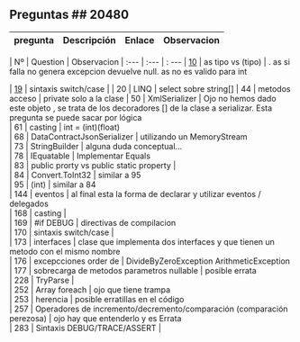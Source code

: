 ## Preguntas ## 20480

| pregunta | Descripción | Enlace | Observacion
| :--- | --- | :---: | ---



| Nº | Question | Observacion
| :--- | :--- | : ---
| [10](./10/) | as tipo vs (tipo) |  . as si falla no genera excepcion devuelve null.   as no es valido para int





| [19](./10/)  | sintaxis switch/case |
| 20 | LINQ | select sobre string[]
| 44 | metodos acceso | private solo a la clase
| 50 | XmlSerializer | Ojo no hemos dado este objeto , se trata de los decoradores [] de la clase a serializar. Esta pregunta se puede sacar por lógica   
| 61 | casting | int = (int)(float)   
| 68 | DataContractJsonSerializer | utilizando un MemoryStream   
| 73 | StringBuilder | alguna duda conceptual...    
| 78 | IEquatable | Implementar Equals    
| 83 | public prorty vs public static property |      
| 84 |  Convert.ToInt32 | similar a 95    
| 95 | (int) | similar a 84    
| 144 | eventos | al final esta la forma de declarar y utilizar eventos / delegados    
| 168 | casting |    
| 169 | #if DEBUG | directivas de compilacion    
| 170 | sintaxis switch/case |    
| 173 | interfaces | clase que implementa dos interfaces y que tienen un metodo con el mismo nombre  
| 176 | excepcciones order de | DivideByZeroException  ArithmeticException    
| 177 | sobrecarga de metodos parametros nullable | posible errata    
| 228 | TryParse |    
| 252 | Array foreach | ojo que tiene trampa    
| 253 | herencia |  posible erratillas en el código    
| 257 | Operadores de incremento/decremento/comparación (comparación perezosa) | ojo hay que entenderlo y es Errata    
| 283 | Sintaxis DEBUG/TRACE/ASSERT |     













